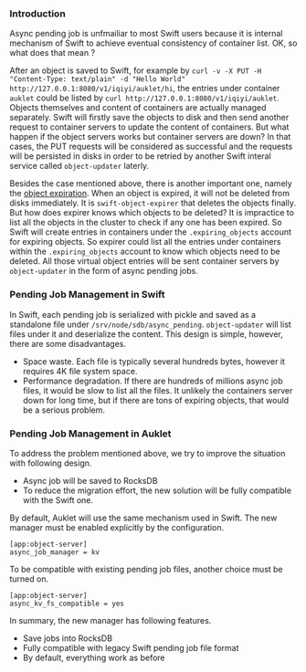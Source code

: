 ### Introduction
Async pending job is unfmailiar to most Swift users because it is internal mechanism of Swift to achieve eventual consistency of container list. OK, so what does that mean ?

After an object is saved to Swift, for example by `curl -v -X PUT -H "Content-Type: text/plain" -d "Hello World" http://127.0.0.1:8080/v1/iqiyi/auklet/hi`, the entries under container `auklet` could be listed by `curl http://127.0.0.1:8080/v1/iqiyi/auklet`. Objects themselves and content of containers are actually managed separately. Swift will firstly save the objects to disk and then send another request to container servers to update the content of containers. But what happen if the object servers works but container servers are down? In that cases, the PUT requests will be considered as successful and the requests will be persisted in disks in order to be retried by another Swift interal service called `object-updater` laterly.

Besides the case mentioned above, there is another important one, namely the [object expiration](https://docs.openstack.org/ocata/user-guide/cli-swift-set-object-expiration.html). When an object is expired, it will not be deleted from disks immediately. It is `swift-object-expirer` that deletes the objects finally. But how does expirer knows which objects to be deleted? It is impractice to list all the objects in the cluster to check if any one has been expired. So Swift will create entries in containers under the `.expiring_objects` account for expiring objects. So expirer could list all the entries under containers within the `.expiring_objects` account to know which objects need to be deleted. All those virtual object entries will be sent container servers by `object-updater` in the form of async pending jobs.


### Pending Job Management in Swift
In Swift, each pending job is serialized with pickle and saved as a standalone file under `/srv/node/sdb/async_pending`. `object-updater` will list files under it and deserialize the content. This design is simple, however, there are some disadvantages.

* Space waste. Each file is typically several hundreds bytes, however it requires 4K file system space.
* Performance degradation. If there are hundreds of millions async job files, it would be slow to list all the files. It unlikely the containers server down for long time, but if there are tons of expiring objects, that would be a serious problem.


### Pending Job Management in Auklet
To address the problem mentioned above, we try to improve the situation with following design.

* Async job will be saved to RocksDB
* To reduce the migration effort, the new solution will be fully compatible with the Swift one.

By default, Auklet will use the same mechanism used in Swift. The new manager must be enabled explicitly by the configuration.

```
[app:object-server]
async_job_manager = kv
```

To be compatible with existing pending job files, another choice must be turned on.

```
[app:object-server]
async_kv_fs_compatible = yes
```

In summary, the new manager has following features.

* Save jobs into RocksDB
* Fully compatible with legacy Swift pending job file format
* By default, everything work as before

